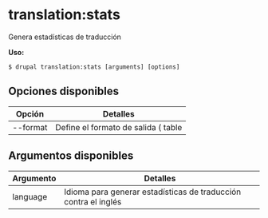 # translation:stats
Genera estadísticas de traducción

**Uso:**
```
$ drupal translation:stats [arguments] [options] 
```

## Opciones disponibles
Opción | Detalles
-------|-------------
--format | Define el formato de salida ( table|markdown )

## Argumentos disponibles
Argumento | Detalles
---------|-------------
language | Idioma para generar estadísticas de traducción contra el inglés
